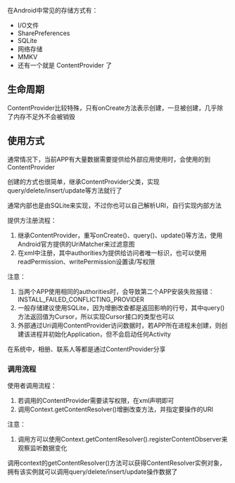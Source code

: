 
在Android中常见的存储方式有：

- I/O文件
- SharePreferences
- SQLite
- 网络存储
- MMKV
- 还有一个就是 ContentProvider 了

## 生命周期

ContentProvider比较特殊，只有onCreate方法表示创建，一旦被创建，几乎除了内存不足外不会被销毁

## 使用方式

通常情况下，当前APP有大量数据需要提供给外部应用使用时，会使用的到ContentProvider

创建的方式也很简单，继承ContentProvider父类，实现query/delete/insert/update等方法就行了

通常内部也是由SQLite来实现，不过你也可以自己解析URI，自行实现内部方法

提供方注册流程：

1. 继承ContentProvider，重写onCreate()、query()、update()等方法，使用Android官方提供的UriMatcher来过滤意图
2. 在xml中注册，其中authorities为提供给访问者唯一标识，也可以使用readPermission、writePermission设置读/写权限

注意：

1. 当两个APP使用相同的authorities时，会导致第二个APP安装失败报错：INSTALL_FAILED_CONFLICTING_PROVIDER
2. 一般存储建议使用SQLite，因为增删改查都是返回影响的行号，其中query()方法返回值为Cursor，所以实现Cursor接口的类型也可以
3. 外部通过Uri调用ContentProvider访问数据时，若APP所在进程未创建，则创建该进程并初始化Application，但不会启动任何Activity

在系统中，相册、联系人等都是通过ContentProvider分享

### 调用流程

使用者调用流程：

1. 若调用的ContentProvider需要读写权限，在xml声明即可
2. 调用Context.getContentResolver()增删改查方法，并指定要操作的URI

注意：

1. 调用方可以使用Context.getContentResolver().registerContentObserver来观察监听数据变化

调用context的getContentResolver()方法可以获得ContentResolver实例对象，拥有该实例就可以调用query/delete/insert/update操作数据了


